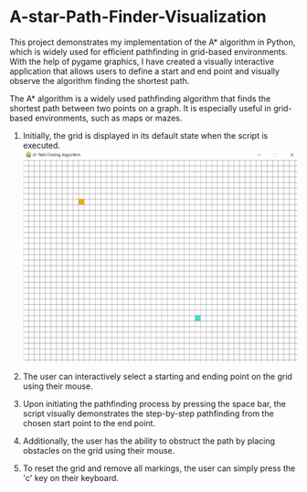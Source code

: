 # A-star-Path-Finder-Visualization
This project demonstrates my implementation of the A* algorithm in Python, which is widely used for efficient pathfinding in grid-based environments. With the help of pygame graphics, I have created a visually interactive application that allows users to define a start and end point and visually observe the algorithm finding the shortest path.

The A* algorithm is a widely used pathfinding algorithm that finds the shortest path between two points on a graph. It is especially useful in grid-based environments, such as maps or mazes.

1. Initially, the grid is displayed in its default state when the script is executed.
![](Images/1.PNG)
2. The user can interactively select a starting and ending point on the grid using their mouse.
   
3. Upon initiating the pathfinding process by pressing the space bar, the script visually demonstrates the step-by-step pathfinding from the chosen start point to the end point.
   
4. Additionally, the user has the ability to obstruct the path by placing obstacles on the grid using their mouse.
   
5. To reset the grid and remove all markings, the user can simply press the 'c' key on their keyboard.
